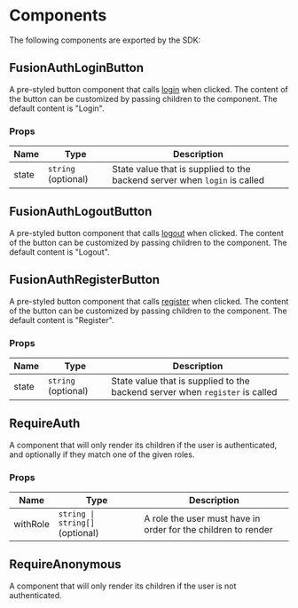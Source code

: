 # Components

The following components are exported by the SDK:

## FusionAuthLoginButton

A pre-styled button component that calls [login](context.md#login-function) when clicked. The content of the button can be customized by passing children to the component. The default content is "Login".

### Props

| Name  | Type                | Description                                                               |
|-------|---------------------|---------------------------------------------------------------------------|
| state | `string` (optional) | State value that is supplied to the backend server when `login` is called |

## FusionAuthLogoutButton

A pre-styled button component that calls [logout](context.md#logout-function) when clicked. The content of the button can be customized by passing children to the component. The default content is "Logout".

## FusionAuthRegisterButton

A pre-styled button component that calls [register](context.md#register-function) when clicked. The content of the button can be customized by passing children to the component. The default content is "Register".

### Props

| Name  | Type                | Description                                                                 |
|-------|---------------------|-----------------------------------------------------------------------------|
| state | `string` (optional) | State value that is supplied to the backend server when `register` is called |

## RequireAuth

A component that will only render its children if the user is authenticated, and optionally if they match one of the given roles.

### Props

| Name     | Type                            | Description         |
| -------- |---------------------------------|---------------------|
| withRole | `string \| string[]` (optional) | A role the user must have in order for the children to render |

## RequireAnonymous

A component that will only render its children if the user is not authenticated.
